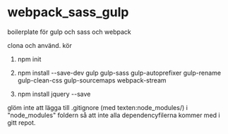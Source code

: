 # webpack_sass_gulp
boilerplate för gulp och sass och webpack 

clona och använd.
kör

1. npm init

2. npm install --save-dev gulp gulp-sass gulp-autoprefixer gulp-rename gulp-clean-css gulp-sourcemaps webpack-stream

3. npm install jquery --save

glöm inte att lägga till .gitignore (med texten:node_modules/) i "node_modules" foldern så att inte alla dependencyfilerna kommer med i gitt repot.

